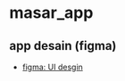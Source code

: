 # masar_app

## app desain (figma)
- [figma: UI desgin](https://www.figma.com/proto/od32DZ4BpWumwLcm4Dqb6f/GP1?node-id=0-1&t=uclubkaPFOJCd2R6-1)

